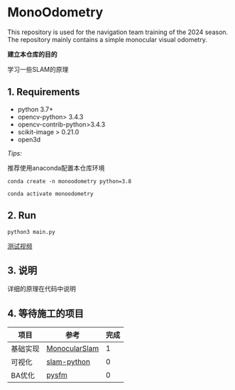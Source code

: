 # **MonoOdometry** 
This repository is used for the navigation team training of the 2024 season. The repository mainly contains a simple monocular visual odometry. 

**建立本仓库的目的**

学习一些SLAM的原理

## 1. Requirements
* python 3.7+
* opencv-python> 3.4.3
* opencv-contrib-python>3.4.3
* scikit-image > 0.21.0
* open3d

*Tips:*

推荐使用anaconda配置本仓库环境

`conda create -n monoodometry python=3.8`

`conda activate monoodometry`

## 2. Run
`python3 main.py`

[测试视频](https://tj-superpower.feishu.cn/file/XdFLbu70ao8FTZx2MSccMisFnXd)

## 3. 说明
详细的原理在代码中说明


## 4. 等待施工的项目

| 项目 | 参考 |完成|
| --- | --- | --- |
| 基础实现| [MonocularSlam](https://github.com/YunYang1994/openwork/tree/master/MonocularSlam) | 1 |
| 可视化| [slam-python](https://github.com/filchy/slam-python/tree/master) |0|
| BA优化| [pysfm](https://github.com/alexflint/pysfm) | 0 |





